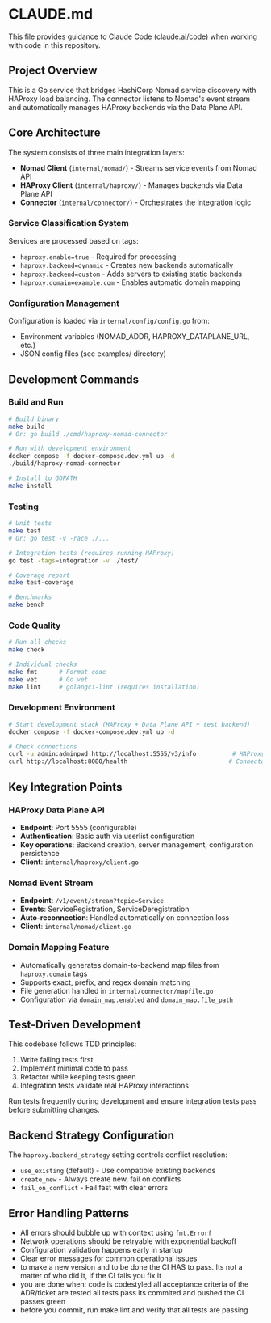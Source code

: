 # CLAUDE.md

This file provides guidance to Claude Code (claude.ai/code) when working with code in this repository.

## Project Overview

This is a Go service that bridges HashiCorp Nomad service discovery with HAProxy load balancing. The connector listens to Nomad's event stream and automatically manages HAProxy backends via the Data Plane API.

## Core Architecture

The system consists of three main integration layers:
- **Nomad Client** (`internal/nomad/`) - Streams service events from Nomad API
- **HAProxy Client** (`internal/haproxy/`) - Manages backends via Data Plane API
- **Connector** (`internal/connector/`) - Orchestrates the integration logic

### Service Classification System
Services are processed based on tags:
- `haproxy.enable=true` - Required for processing
- `haproxy.backend=dynamic` - Creates new backends automatically  
- `haproxy.backend=custom` - Adds servers to existing static backends
- `haproxy.domain=example.com` - Enables automatic domain mapping

### Configuration Management
Configuration is loaded via `internal/config/config.go` from:
- Environment variables (NOMAD_ADDR, HAPROXY_DATAPLANE_URL, etc.)
- JSON config files (see examples/ directory)

## Development Commands

### Build and Run
```bash
# Build binary
make build
# Or: go build ./cmd/haproxy-nomad-connector

# Run with development environment
docker compose -f docker-compose.dev.yml up -d
./build/haproxy-nomad-connector

# Install to GOPATH
make install
```

### Testing
```bash
# Unit tests
make test
# Or: go test -v -race ./...

# Integration tests (requires running HAProxy)
go test -tags=integration -v ./test/

# Coverage report
make test-coverage

# Benchmarks
make bench
```

### Code Quality
```bash
# Run all checks
make check

# Individual checks
make fmt      # Format code
make vet      # Go vet
make lint     # golangci-lint (requires installation)
```

### Development Environment
```bash
# Start development stack (HAProxy + Data Plane API + test backend)
docker compose -f docker-compose.dev.yml up -d

# Check connections
curl -u admin:adminpwd http://localhost:5555/v3/info          # HAProxy API
curl http://localhost:8080/health                            # Connector health
```

## Key Integration Points

### HAProxy Data Plane API
- **Endpoint**: Port 5555 (configurable)
- **Authentication**: Basic auth via userlist configuration
- **Key operations**: Backend creation, server management, configuration persistence
- **Client**: `internal/haproxy/client.go`

### Nomad Event Stream
- **Endpoint**: `/v1/event/stream?topic=Service`
- **Events**: ServiceRegistration, ServiceDeregistration
- **Auto-reconnection**: Handled automatically on connection loss
- **Client**: `internal/nomad/client.go`

### Domain Mapping Feature
- Automatically generates domain-to-backend map files from `haproxy.domain` tags
- Supports exact, prefix, and regex domain matching
- File generation handled in `internal/connector/mapfile.go`
- Configuration via `domain_map.enabled` and `domain_map.file_path`

## Test-Driven Development

This codebase follows TDD principles:
1. Write failing tests first
2. Implement minimal code to pass
3. Refactor while keeping tests green
4. Integration tests validate real HAProxy interactions

Run tests frequently during development and ensure integration tests pass before submitting changes.

## Backend Strategy Configuration

The `haproxy.backend_strategy` setting controls conflict resolution:
- `use_existing` (default) - Use compatible existing backends
- `create_new` - Always create new, fail on conflicts
- `fail_on_conflict` - Fail fast with clear errors

## Error Handling Patterns

- All errors should bubble up with context using `fmt.Errorf`
- Network operations should be retryable with exponential backoff
- Configuration validation happens early in startup
- Clear error messages for common operational issues
- to make a new version and to be done the CI HAS to pass. Its not a matter of who did it, if the CI fails you fix it
- you are done when:
code is codestyled
all acceptance criteria of the ADR/ticket are tested
all tests pass
its commited and pushed
the CI passes green
- before you commit, run make lint and verify that all tests are passing